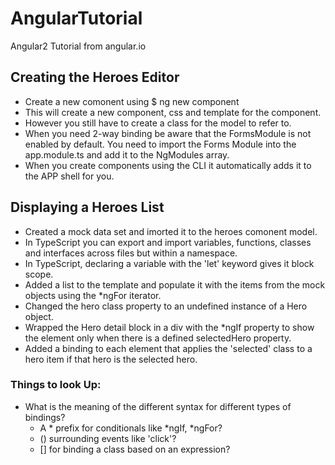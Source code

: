 # AngularTutorial
Angular2 Tutorial from angular.io

## Creating the Heroes Editor
* Create a new comonent using $ ng new component <componentName>
* This will create a new component, css and template for the component.
* However you still have to create a class for the model to refer to.
* When you need 2-way binding be aware that the FormsModule is not enabled
by default. You need to import the Forms Module into the app.module.ts and 
add it to the NgModules array.
* When you create components using the CLI it automatically adds it to the APP shell for you.

## Displaying a Heroes List
* Created a mock data set and imorted it to the heroes comonent model.
* In TypeScript you can export and import variables, functions, classes and interfaces across files but within a namespace.
* In TypeScript, declaring a variable with the 'let' keyword gives it block scope.
* Added a list to the template and populate it with the items from the mock objects using the *ngFor iterator.
* Changed the hero class property to an undefined instance of a Hero object.
* Wrapped the Hero detail block in a div with the *ngIf property to show the element only when there is a defined selectedHero property.
* Added a binding to each element that applies the 'selected' class to a hero item if that hero is the selected hero.

### Things to look Up:
* What is the meaning of the different syntax for different types of bindings?
    * A * prefix for conditionals like *ngIf, *ngFor?
    * () surrounding events like 'click'?
    * [] for binding a class based on an expression?
    